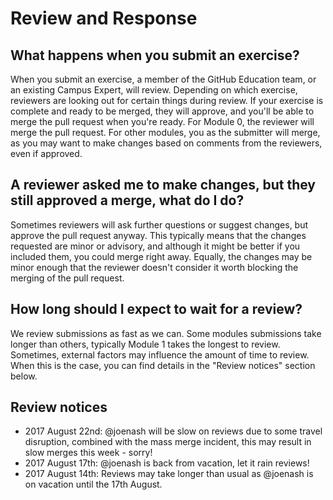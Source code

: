 # Review and Response

## What happens when you submit an exercise?

When you submit an exercise, a member of the GitHub Education team, or an existing Campus Expert, will review. Depending on which exercise, reviewers are looking out for certain things during review. If your exercise is complete and ready to be merged, they will approve, and you'll be able to merge the pull request when you're ready. For Module 0, the reviewer will merge the pull request. For other modules, you as the submitter will merge, as you may want to make changes based on comments from the reviewers, even if approved.

## A reviewer asked me to make changes, but they still approved a merge, what do I do?

Sometimes reviewers will ask further questions or suggest changes, but approve the pull request anyway. This typically means that the changes requested are minor or advisory, and although it might be better if you included them, you could merge right away. Equally, the changes may be minor enough that the reviewer doesn't consider it worth blocking the merging of the pull request.

## How long should I expect to wait for a review?

We review submissions as fast as we can. Some modules submissions take longer than others, typically Module 1 takes the longest to review. Sometimes, external factors may influence the amount of time to review. When this is the case, you can find details in the "Review notices" section below.

## Review notices

- 2017 August 22nd: @joenash will be slow on reviews due to some travel disruption, combined with the mass merge incident, this may result in slow merges this week - sorry! 
- 2017 August 17th: @joenash is back from vacation, let it rain reviews! 
- 2017 August 14th: Reviews may take longer than usual as @joenash is on vacation until the 17th August.
